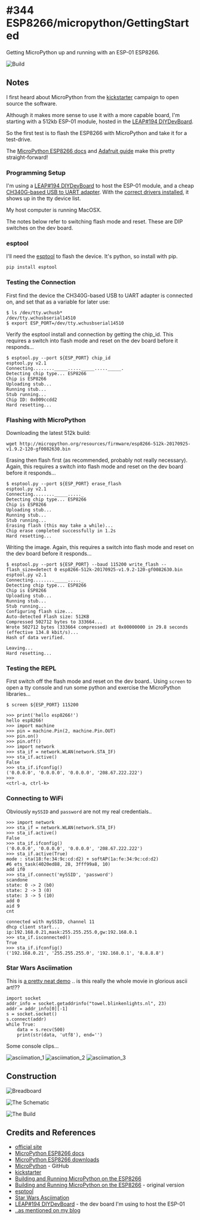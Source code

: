# #344 ESP8266/micropython/GettingStarted

Getting MicroPython up and running with an ESP-01 ESP8266.

![Build](./assets/GettingStarted_build.jpg?raw=true)

## Notes

I first heard about MicroPython from the [kickstarter](http://www.kickstarter.com/projects/214379695/micro-python-python-for-microcontrollers)
campaign to open source the software.

Although it makes more sense to use it with a more capable board, I'm starting with a 512kb ESP-01 module,
hosted in the [LEAP#194 DIYDevBoard](../../DIYDevBoard).

So the first test is to flash the ESP8266 with MicroPython and take it for a test-drive.

The
[MicroPython ESP8266 docs](http://docs.micropython.org/en/latest/esp8266/) and
[Adafruit guide](https://learn.adafruit.com/micropython-basics-how-to-load-micropython-on-a-board)
make this pretty straight-forward!


### Programming Setup

I'm using a [LEAP#194 DIYDevBoard](../../DIYDevBoard) to host the ESP-01 module,
and a cheap [CH340G-based USB to UART adapter](https://www.aliexpress.com/item/CH340-module-USB-to-TTL-CH340G-upgrade-download-a-small-wire-brush-plate-STC-microcontroller-board/32354359382.html).
With the
[correct drivers installed](../../../notebook/arduino.md#arduinos-using-the-ch340g-serial-chip),
it shows up in the tty device list.

My host computer is running MacOSX.

The notes below refer to switching flash mode and reset. These are DIP switches on the dev board.

### esptool

I'll need the [esptool](https://github.com/themadinventor/esptool) to flash the device.
It's python, so install with pip.

```
pip install esptool
```

### Testing the Connection

First find the device the CH340G-based USB to UART adapter is connected on, and set that as a variable for later use:

```
$ ls /dev/tty.wchusb*
/dev/tty.wchusbserial14510
$ export ESP_PORT=/dev/tty.wchusbserial14510
```

Verify the esptool install and connection by getting the chip_id.
This requires a switch into flash mode and reset on the dev board before it responds...

```
$ esptool.py --port ${ESP_PORT} chip_id
esptool.py v2.1
Connecting........_____....._____....._____.
Detecting chip type... ESP8266
Chip is ESP8266
Uploading stub...
Running stub...
Stub running...
Chip ID: 0x009ccdd2
Hard resetting...
```

### Flashing with MicroPython

Downloading the latest 512k build:

```
wget http://micropython.org/resources/firmware/esp8266-512k-20170925-v1.9.2-120-gf0082630.bin
```

Erasing then flash first (as recommended, probably not really necessary).
Again, this requires a switch into flash mode and reset on the dev board before it responds...

```
$ esptool.py --port ${ESP_PORT} erase_flash
esptool.py v2.1
Connecting........_____....._
Detecting chip type... ESP8266
Chip is ESP8266
Uploading stub...
Running stub...
Stub running...
Erasing flash (this may take a while)...
Chip erase completed successfully in 1.2s
Hard resetting...
```

Writing the image.
Again, this requires a switch into flash mode and reset on the dev board before it responds...

```
$ esptool.py --port ${ESP_PORT} --baud 115200 write_flash --flash_size=detect 0 esp8266-512k-20170925-v1.9.2-120-gf0082630.bin
esptool.py v2.1
Connecting........_____....._
Detecting chip type... ESP8266
Chip is ESP8266
Uploading stub...
Running stub...
Stub running...
Configuring flash size...
Auto-detected Flash size: 512KB
Compressed 502712 bytes to 333664...
Wrote 502712 bytes (333664 compressed) at 0x00000000 in 29.8 seconds (effective 134.8 kbit/s)...
Hash of data verified.

Leaving...
Hard resetting...
```

### Testing the REPL

First switch off the flash mode and reset on the dev board..
Using `screen` to open a tty console and run some python and exercise the MicroPython libraries...


```
$ screen ${ESP_PORT} 115200

>>> print('hello esp8266!')
hello esp8266!
>>> import machine
>>> pin = machine.Pin(2, machine.Pin.OUT)
>>> pin.on()
>>> pin.off()
>>> import network
>>> sta_if = network.WLAN(network.STA_IF)
>>> sta_if.active()
False
>>> sta_if.ifconfig()
('0.0.0.0', '0.0.0.0', '0.0.0.0', '208.67.222.222')
>>>
<ctrl-a, ctrl-k>
```

### Connecting to WiFi

Obviously `mySSID` and `password` are not my real credentials..

```
>>> import network
>>> sta_if = network.WLAN(network.STA_IF)
>>> sta_if.active()
False
>>> sta_if.ifconfig()
('0.0.0.0', '0.0.0.0', '0.0.0.0', '208.67.222.222')
>>> sta_if.active(True)
mode : sta(18:fe:34:9c:cd:d2) + softAP(1a:fe:34:9c:cd:d2)
#6 ets_task(4020ed88, 28, 3fff99a8, 10)
add if0
>>> sta_if.connect('mySSID', 'password')
scandone
state: 0 -> 2 (b0)
state: 2 -> 3 (0)
state: 3 -> 5 (10)
add 0
aid 9
cnt

connected with mySSID, channel 11
dhcp client start...
ip:192.168.0.21,mask:255.255.255.0,gw:192.168.0.1
>>> sta_if.isconnected()
True
>>> sta_if.ifconfig()
('192.168.0.21', '255.255.255.0', '192.168.0.1', '8.8.8.8')
```

### Star Wars Asciimation

This is [a pretty neat demo](http://docs.micropython.org/en/latest/esp8266/esp8266/tutorial/network_tcp.html#star-wars-asciimation)
.. is this really the whole movie in glorious ascii art!??

```
import socket
addr_info = socket.getaddrinfo("towel.blinkenlights.nl", 23)
addr = addr_info[0][-1]
s = socket.socket()
s.connect(addr)
while True:
    data = s.recv(500)
    print(str(data, 'utf8'), end='')
```

Some console clips...

![asciimation_1](./assets/asciimation_1.png?raw=true)
![asciimation_2](./assets/asciimation_2.png?raw=true)
![asciimation_3](./assets/asciimation_3.png?raw=true)

## Construction

![Breadboard](./assets/GettingStarted_bb.jpg?raw=true)

![The Schematic](./assets/GettingStarted_schematic.jpg?raw=true)

![The Build](./assets/GettingStarted_build.jpg?raw=true)

## Credits and References

* [official site](http://www.micropython.org/)
* [MicroPython ESP8266 docs](http://docs.micropython.org/en/latest/esp8266/)
* [MicroPython ESP8266 downloads](http://micropython.org/download#esp8266)
* [MicroPython](https://github.com/micropython/micropython) - GitHub
* [kickstarter](http://www.kickstarter.com/projects/214379695/micro-python-python-for-microcontrollers)
* [Building and Running MicroPython on the ESP8266](https://learn.adafruit.com/micropython-basics-how-to-load-micropython-on-a-board)
* [Building and Running MicroPython on the ESP8266](https://learn.adafruit.com/building-and-running-micropython-on-the-esp8266?view=all) - original version
* [esptool](https://github.com/themadinventor/esptool)
* [Star Wars Asciimation](http://docs.micropython.org/en/latest/esp8266/esp8266/tutorial/network_tcp.html#star-wars-asciimation)
* [LEAP#194 DIYDevBoard](../../DIYDevBoard) - the dev board I'm using to host the ESP-01
* [..as mentioned on my blog](https://blog.tardate.com/2017/09/leap344-micropython-on-the-esp8266.html)
